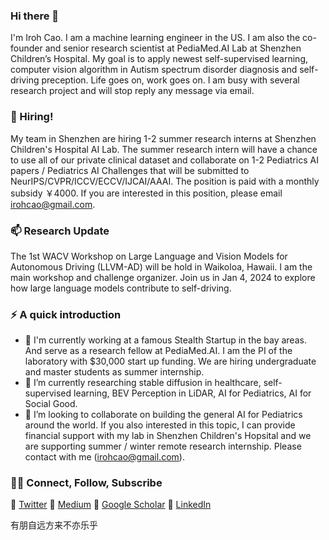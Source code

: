 ### Hi there 👋

<!--
**IrohXu/IrohXu** is a ✨ _special_ ✨ repository because its `README.md` (this file) appears on your GitHub profile.

Here are some ideas to get you started:

- 🔭 I’m currently working on ...
- 🌱 I’m currently learning ...
- 👯 I’m looking to collaborate on ...
- 🤔 I’m looking for help with ...
- 💬 Ask me about ...
- 📫 How to reach me: ...
- 😄 Pronouns: ...
- ⚡ Fun fact: ...
-->

I'm Iroh Cao. I am a machine learning engineer in the US. I am also the co-founder and senior research scientist at PediaMed.AI Lab at Shenzhen Children’s Hospital. My goal is to apply newest self-supervised learning, computer vision algorithm in Autism spectrum disorder diagnosis and self-driving preception. Life goes on, work goes on. I am busy with several research project and will stop reply any message via email.

### 👯 Hiring!    
My team in Shenzhen are hiring 1-2 summer research interns at Shenzhen Children's Hospital AI Lab. The summer research intern will have a chance to use all of our private clinical dataset and  collaborate on 1-2 Pediatrics AI papers / Pediatrics AI Challenges that will be submitted to NeurIPS/CVPR/ICCV/ECCV/IJCAI/AAAI. The position is paid with a monthly subsidy ￥4000. If you are interested in this position, please email irohcao@gmail.com.


### 📫 Research Update    

The 1st WACV Workshop on Large Language and Vision Models for Autonomous Driving (LLVM-AD) will be hold in Waikoloa, Hawaii. I am the main workshop and challenge organizer. Join us in Jan 4, 2024 to explore how large language models contribute to self-driving.

<!--
Join Department of Computer Science, University of Illinois Urbana-Champaign as a PhD student.

Our collaborative research paper "Mitigating Transformer Overconfidence via Lipschitz Regularization" at SZCHAI is accepted by [UAI 2023](https://www.auai.org/uai2023/). Congratulation to Wenqian! Wenqian is a research fellow at Shenzhen Children’s Hospital AI Lab and he will start as a PhD student at University of Virginia this fall.      

I am happy to share our collaborative research paper "[ViTASD: Robust Vision Transformer Baselines for Autism Spectrum Disorder Facial Diagnosis](https://arxiv.org/abs/2210.16943)" accepted by ICASSP 2023 this year. Wenqian Ye and I will go to ICASSP 2023 to present our work.     

My commentary paper: "[Commentary: machine learning for autism spectrum disorder diagnosis: challenges and opportunities](https://acamh.onlinelibrary.wiley.com/doi/full/10.1111/jcpp.13764)" is accepted by [Journal of Child Psychology and Psychiatry](https://acamh.onlinelibrary.wiley.com/journal/14697610), one of the top journal for Autism.     

Our collaborative research paper [THMA: Tencent HD Map AI System for Creating HD Map Annotations](https://arxiv.org/abs/2212.11123) won IAAI 'Innovative Application' Award at AAAI 2023.     -->


### ⚡️ A quick introduction

- 🔭 I'm currently working at a famous Stealth Startup in the bay areas. And serve as a research fellow at PediaMed.AI. I am the PI of the laboratory with $30,000 start up funding. We are hiring undergraduate and master students as summer internship.     
- 🌱 I’m currently researching stable diffusion in healthcare, self-supervised learning, BEV Perception in LiDAR, AI for Pediatrics, AI for Social Good.    
- 👯 I’m looking to collaborate on building the general AI for Pediatrics around the world. If you also interested in this topic, I can provide financial support with my lab in Shenzhen Children's Hopsital and we are supporting summer / winter remote research internship. Please contact with me (irohcao@gmail.com).    


### 🤝🏻 Connect, Follow, Subscribe
🤔 [Twitter](https://twitter.com/IrohXu)
🤔 [Medium](https://medium.com/@xucao-nyu)
🤔 [Google Scholar](https://scholar.google.com/citations?user=oXWRBrwAAAAJ&hl=en)
🤔 [LinkedIn](https://www.linkedin.com/in/irohxu)    

有朋自远方来不亦乐乎    


<!-- ### 📈 GitHub Stats -->

<!-- [![IrohXu's github stats](https://github-readme-stats.vercel.app/api?username=IrohXu&count_private=true&show_icons=true)](https://github.com/irohxu/github-readme-stats)  -->
<!-- [![Top Langs](https://github-readme-stats.vercel.app/api/top-langs/?username=IrohXu&langs_count=5)](https://github.com/irohxu/github-readme-stats) -->


